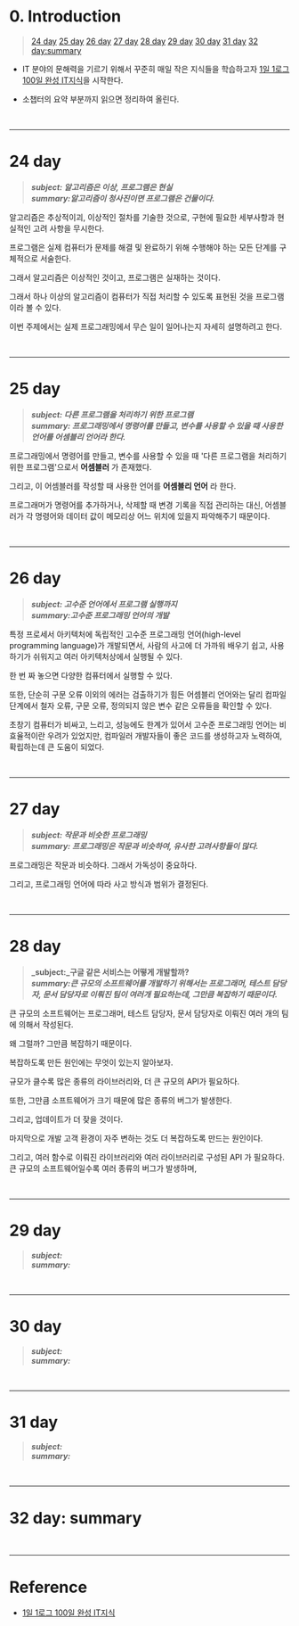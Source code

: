 # 0. Introduction

> [24 day](#24-day)
> [25 day](#25-day)
> [26 day](#26-day)
> [27 day](#27-day)
> [28 day](#28-day)
> [29 day](#29-day)
> [30 day](#30-day)
> [31 day](#31-day)
> [32 day:summary](#32-day-summary)


- IT 분야의 문해력을 기르기 위해서 꾸준히 매일 작은 지식들을 학습하고자 [1일 1로그 100일 완성 IT지식](http://www.kyobobook.co.kr/product/detailViewKor.laf?ejkGb=KOR&mallGb=KOR&barcode=9788966263301&orderClick=LEa&Kc=)을 시작한다. 


- 소챕터의 요약 부분까지 읽으면 정리하여 올린다.

<br>

---
# 24 day

> **_subject: 알고리즘은 이상, 프로그램은 현실_**    
> **_summary:알고리즘이 청사진이면 프로그램은 건물이다._**

알고리즘은 추상적이괴, 이상적인 절차를 기술한 것으로, 구현에 필요한 세부사항과 현실적인 고려 사항을 무시한다. 

프로그램은 실제 컴퓨터가 문제를 해결 및 완료하기 위해 수행해야 하는 모든 단계를 구체적으로 서술한다.  

그래서 알고리즘은 이상적인 것이고, 프로그램은 실재하는 것이다. 

그래서 하나 이상의 알고리즘이 컴퓨터가 직접 처리할 수 있도록 표현된 것을 프로그램이라 볼 수 있다. 

이번 주제에서는 실제 프로그래밍에서 무슨 일이 일어나는지 자세히 설명하려고 한다.  

<br>

---
# 25 day

> **_subject: 다른 프로그램을 처리하기 위한 프로그램_**    
> **_summary: 프로그래밍에서 명령어를 만들고, 변수를 사용할 수 있을 때 사용한 언어를 어셈블리 언어라 한다._**  

프로그래밍에서 명령어를 만들고, 변수를 사용할 수 있을 때 '다른 프로그램을 처리하기 위한 프로그램'으로서 **어셈블러** 가 존재했다. 

그리고, 이 어셈블러를 작성할 때 사용한 언어를 **어셈블리 언어** 라 한다.  

프로그래머가 명령어를 추가하거나, 삭제할 때 변경 기록을 직접 관리하는 대신, 어셈블러가 각 명령어와 데이터 값이 메모리상 어느 위치에 있을지 파악해주기 때문이다.

<br>

---
# 26 day

> **_subject: 고수준 언어에서 프로그램 실행까지_**    
> **_summary:고수준 프로그래밍 언어의 개발_**

특정 프로세서 아키텍처에 독립적인 고수준 프로그래밍 언어(high-level programming language)가 개발되면서, 사람의 사고에 더 가까워 배우기 쉽고, 사용하기가 쉬워지고 여러 아키텍처상에서 실행될 수 있다. 

한 번 짜 놓으면 다양한 컴퓨터에서 실행할 수 있다. 

또한, 단순히 구문 오류 이외의 에러는 검출하기가 힘든 어셈블리 언어와는 달리 컴파일 단계에서 철자 오류, 구문 오류, 정의되지 않은 변수 같은 오류들을 확인할 수 있다. 

초창기 컴퓨터가 비싸고, 느리고, 성능에도 한계가 있어서 고수준 프로그래밍 언어는 비효율적이란 우려가 있었지만, 컴파일러 개발자들이 좋은 코드를 생성하고자 노력하여, 확립하는데 큰 도움이 되었다. 

<br>

---
# 27 day

> **_subject: 작문과 비슷한 프로그래밍_**    
> **_summary: 프로그래밍은 작문과 비슷하여, 유사한 고려사항들이 많다._**

프로그래밍은 작문과 비슷하다. 그래서 가독성이 중요하다. 

그리고, 프로그래밍 언어에 따라 사고 방식과 범위가 결정된다.

<br>

---
# 28 day

> **_subject:_구글 같은 서비스는 어떻게 개발할까?**    
> **_summary:큰 규모의 소프트웨어를 개발하기 위해서는 프로그래머, 테스트 담당자, 문서 담당자로 이뤄진 팀이 여러개 필요하는데, 그만큼 복잡하기 때문이다._**

큰 규모의 소프트웨어는 프로그래머, 테스트 담당자, 문서 담당자로 이뤄진 여러 개의 팀에 의해서 작성된다. 

왜 그럴까? 그만큼 복잡하기 때문이다. 

복잡하도록 만든 원인에는 무엇이 있는지 알아보자. 

규모가 클수록 많은 종류의 라이브러리와, 더 큰 규모의 API가 필요하다. 

또한, 그만큼 소프트웨어가 크기 때문에 많은 종류의 버그가 발생한다. 

그리고, 업데이트가 더 잦을 것이다.

마지막으로 개발 고객 환경이 자주 변하는 것도 더 복잡하도록 만드는 원인이다. 



그리고, 여러 함수로 이뤄진 라이브러리와 여러 라이브러리로 구성된 API 가 필요하다. 
큰 규모의 소프트웨어일수록 여러 종류의 버그가 발생하며, 

<br>

---
# 29 day

> **_subject:_**    
> **_summary:_**

<br>

---
# 30 day

> **_subject:_**    
> **_summary:_**

<br>

---
# 31 day

> **_subject:_**    
> **_summary:_**

<br>

---
# 32 day: summary

<br>

---
# Reference

- [1일 1로그 100일 완성 IT지식](http://www.kyobobook.co.kr/product/detailViewKor.laf?ejkGb=KOR&mallGb=KOR&barcode=9788966263301&orderClick=LEa&Kc=) 